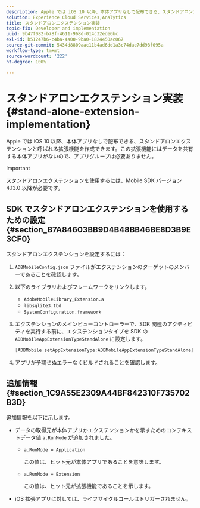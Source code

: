 ```yaml
---
description: Apple では iOS 10 以降、本体アプリなしで配布できる、スタンドアロンエクステンションと呼ばれる拡張機能を作成できます。この拡張機能にはデータを共有する本体アプリがないので、アプリグループは必要ありません。
solution: Experience Cloud Services,Analytics
title: スタンドアロンエクステンション実装
topic-fix: Developer and implementation
uuid: 9b47f082-b78f-4611-968d-014c32ede6bc
exl-id: b51247b6-c4ba-4a00-9ba0-1824450ac067
source-git-commit: 5434d8809aac11b4ad6dd1a3c74dae7dd98f095a
workflow-type: tm+mt
source-wordcount: '222'
ht-degree: 100%

---
```


# スタンドアロンエクステンション実装 {#stand-alone-extension-implementation}

Apple では iOS 10 以降、本体アプリなしで配布できる、スタンドアロンエクステンションと呼ばれる拡張機能を作成できます。この拡張機能にはデータを共有する本体アプリがないので、アプリグループは必要ありません。

>[!IMPORTANT]
>
>スタンドアロンエクステンションを使用するには、Mobile SDK バージョン 4.13.0 以降が必要です。

## SDK でスタンドアロンエクステンションを使用するための設定 {#section_B7A84603BB9D4B48BB46BE8D3B9E3CF0}

スタンドアロンエクステンションを設定するには：

1. `ADBMobileConfig.json` ファイルがエクステンションのターゲットのメンバーであることを確認します。
1. 以下のライブラリおよびフレームワークをリンクします。

   * `AdobeMobileLibrary_Extension.a`
   * `libsqlite3.tbd`
   * `SystemConfiguration.framework`

1. エクステンションのメインビューコントローラーで、SDK 関連のアクティビティを実行する前に、エクステンションタイプを SDK の `ADBMobileAppExtensionTypeStandAlone` に設定します。

   ```objective-c
   [ADBMobile setAppExtensionType:ADBMobileAppExtensionTypeStandAlone];
   ```

1. アプリが予期せぬエラーなくビルドされることを確認します。

## 追加情報 {#section_1C9A55E2309A44BF842310F735702B3D}

追加情報を以下に示します。

* データの取得元が本体アプリかエクステンションかを示すためのコンテキストデータ値 `a.RunMode` が追加されました。

   * `a.RunMode = Application`

      この値は、ヒット元が本体アプリであることを意味します。
   * `a.RunMode = Extension`

      この値は、ヒット元が拡張機能であることを示します。

* iOS 拡張アプリに対しては、ライフサイクルコールはトリガーされません。
